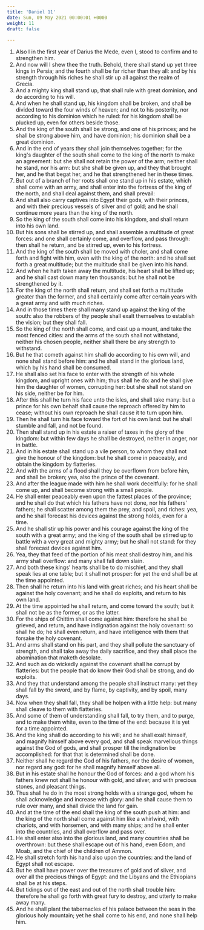 ```yaml
---
title: 'Daniel 11'
date: Sun, 09 May 2021 00:00:01 +0000
weight: 11
draft: false
  
---
```


1. Also I in the first year of Darius the Mede, even I, stood to confirm and to strengthen him.
2. And now will I shew thee the truth. Behold, there shall stand up yet three kings in Persia; and the fourth shall be far richer than they all: and by his strength through his riches he shall stir up all against the realm of Grecia.
3. And a mighty king shall stand up, that shall rule with great dominion, and do according to his will.
4. And when he shall stand up, his kingdom shall be broken, and shall be divided toward the four winds of heaven; and not to his posterity, nor according to his dominion which he ruled: for his kingdom shall be plucked up, even for others beside those.
5. And the king of the south shall be strong, and one of his princes; and he shall be strong above him, and have dominion; his dominion shall be a great dominion.
6. And in the end of years they shall join themselves together; for the king's daughter of the south shall come to the king of the north to make an agreement: but she shall not retain the power of the arm; neither shall he stand, nor his arm: but she shall be given up, and they that brought her, and he that begat her, and he that strengthened her in these times.
7. But out of a branch of her roots shall one stand up in his estate, which shall come with an army, and shall enter into the fortress of the king of the north, and shall deal against them, and shall prevail:
8. And shall also carry captives into Egypt their gods, with their princes, and with their precious vessels of silver and of gold; and he shall continue more years than the king of the north.
9. So the king of the south shall come into his kingdom, and shall return into his own land.
10. But his sons shall be stirred up, and shall assemble a multitude of great forces: and one shall certainly come, and overflow, and pass through: then shall he return, and be stirred up, even to his fortress.
11. And the king of the south shall be moved with choler, and shall come forth and fight with him, even with the king of the north: and he shall set forth a great multitude; but the multitude shall be given into his hand.
12. And when he hath taken away the multitude, his heart shall be lifted up; and he shall cast down many ten thousands: but he shall not be strengthened by it.
13. For the king of the north shall return, and shall set forth a multitude greater than the former, and shall certainly come after certain years with a great army and with much riches.
14. And in those times there shall many stand up against the king of the south: also the robbers of thy people shall exalt themselves to establish the vision; but they shall fall.
15. So the king of the north shall come, and cast up a mount, and take the most fenced cities: and the arms of the south shall not withstand, neither his chosen people, neither shall there be any strength to withstand.
16. But he that cometh against him shall do according to his own will, and none shall stand before him: and he shall stand in the glorious land, which by his hand shall be consumed.
17. He shall also set his face to enter with the strength of his whole kingdom, and upright ones with him; thus shall he do: and he shall give him the daughter of women, corrupting her: but she shall not stand on his side, neither be for him.
18. After this shall he turn his face unto the isles, and shall take many: but a prince for his own behalf shall cause the reproach offered by him to cease; without his own reproach he shall cause it to turn upon him.
19. Then he shall turn his face toward the fort of his own land: but he shall stumble and fall, and not be found.
20. Then shall stand up in his estate a raiser of taxes in the glory of the kingdom: but within few days he shall be destroyed, neither in anger, nor in battle.
21. And in his estate shall stand up a vile person, to whom they shall not give the honour of the kingdom: but he shall come in peaceably, and obtain the kingdom by flatteries.
22. And with the arms of a flood shall they be overflown from before him, and shall be broken; yea, also the prince of the covenant.
23. And after the league made with him he shall work deceitfully: for he shall come up, and shall become strong with a small people.
24. He shall enter peaceably even upon the fattest places of the province; and he shall do that which his fathers have not done, nor his fathers' fathers; he shall scatter among them the prey, and spoil, and riches: yea, and he shall forecast his devices against the strong holds, even for a time.
25. And he shall stir up his power and his courage against the king of the south with a great army; and the king of the south shall be stirred up to battle with a very great and mighty army; but he shall not stand: for they shall forecast devices against him.
26. Yea, they that feed of the portion of his meat shall destroy him, and his army shall overflow: and many shall fall down slain.
27. And both these kings' hearts shall be to do mischief, and they shall speak lies at one table; but it shall not prosper: for yet the end shall be at the time appointed.
28. Then shall he return into his land with great riches; and his heart shall be against the holy covenant; and he shall do exploits, and return to his own land.
29. At the time appointed he shall return, and come toward the south; but it shall not be as the former, or as the latter.
30. For the ships of Chittim shall come against him: therefore he shall be grieved, and return, and have indignation against the holy covenant: so shall he do; he shall even return, and have intelligence with them that forsake the holy covenant.
31. And arms shall stand on his part, and they shall pollute the sanctuary of strength, and shall take away the daily sacrifice, and they shall place the abomination that maketh desolate.
32. And such as do wickedly against the covenant shall he corrupt by flatteries: but the people that do know their God shall be strong, and do exploits.
33. And they that understand among the people shall instruct many: yet they shall fall by the sword, and by flame, by captivity, and by spoil, many days.
34. Now when they shall fall, they shall be holpen with a little help: but many shall cleave to them with flatteries.
35. And some of them of understanding shall fall, to try them, and to purge, and to make them white, even to the time of the end: because it is yet for a time appointed.
36. And the king shall do according to his will; and he shall exalt himself, and magnify himself above every god, and shall speak marvellous things against the God of gods, and shall prosper till the indignation be accomplished: for that that is determined shall be done.
37. Neither shall he regard the God of his fathers, nor the desire of women, nor regard any god: for he shall magnify himself above all.
38. But in his estate shall he honour the God of forces: and a god whom his fathers knew not shall he honour with gold, and silver, and with precious stones, and pleasant things.
39. Thus shall he do in the most strong holds with a strange god, whom he shall acknowledge and increase with glory: and he shall cause them to rule over many, and shall divide the land for gain.
40. And at the time of the end shall the king of the south push at him: and the king of the north shall come against him like a whirlwind, with chariots, and with horsemen, and with many ships; and he shall enter into the countries, and shall overflow and pass over.
41. He shall enter also into the glorious land, and many countries shall be overthrown: but these shall escape out of his hand, even Edom, and Moab, and the chief of the children of Ammon.
42. He shall stretch forth his hand also upon the countries: and the land of Egypt shall not escape.
43. But he shall have power over the treasures of gold and of silver, and over all the precious things of Egypt: and the Libyans and the Ethiopians shall be at his steps.
44. But tidings out of the east and out of the north shall trouble him: therefore he shall go forth with great fury to destroy, and utterly to make away many.
45. And he shall plant the tabernacles of his palace between the seas in the glorious holy mountain; yet he shall come to his end, and none shall help him.
